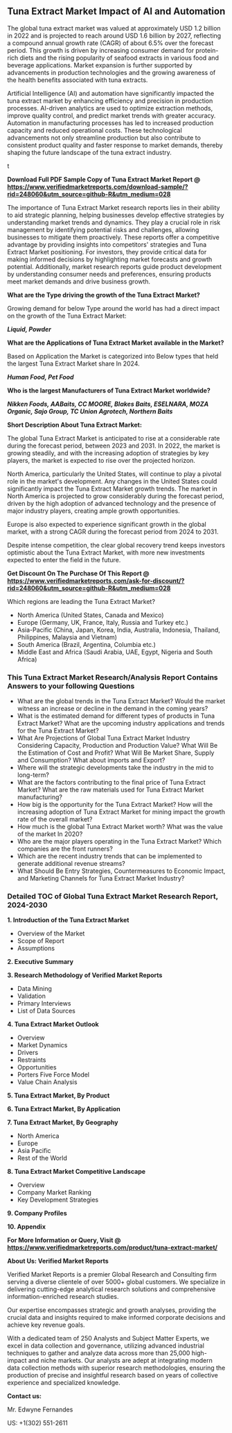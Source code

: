 <h2>Tuna Extract Market Impact of AI and Automation</h2><p>The global tuna extract market was valued at approximately USD 1.2 billion in 2022 and is projected to reach around USD 1.6 billion by 2027, reflecting a compound annual growth rate (CAGR) of about 6.5% over the forecast period. This growth is driven by increasing consumer demand for protein-rich diets and the rising popularity of seafood extracts in various food and beverage applications. Market expansion is further supported by advancements in production technologies and the growing awareness of the health benefits associated with tuna extracts.</p><p>Artificial Intelligence (AI) and automation have significantly impacted the tuna extract market by enhancing efficiency and precision in production processes. AI-driven analytics are used to optimize extraction methods, improve quality control, and predict market trends with greater accuracy. Automation in manufacturing processes has led to increased production capacity and reduced operational costs. These technological advancements not only streamline production but also contribute to consistent product quality and faster response to market demands, thereby shaping the future landscape of the tuna extract industry.</p>t</p><p id="" class=""><strong>Download Full PDF Sample Copy of Tuna Extract Market Report @ <a href="https://www.verifiedmarketreports.com/download-sample/?rid=248060&utm_source=github-R&utm_medium=028" target="_blank">https://www.verifiedmarketreports.com/download-sample/?rid=248060&utm_source=github-R&utm_medium=028</a></strong></p><p>The importance of&nbsp;Tuna Extract Market research reports lies in their ability to aid strategic planning, helping businesses develop effective strategies by understanding market trends and dynamics. They play a crucial role in risk management by identifying potential risks and challenges, allowing businesses to mitigate them proactively. These reports offer a competitive advantage by providing insights into competitors' strategies and Tuna Extract Market positioning. For investors, they provide critical data for making informed decisions by highlighting market forecasts and growth potential. Additionally, market research reports guide product development by understanding consumer needs and preferences, ensuring products meet market demands and drive business growth.</p><p><strong>What are the&nbsp;Type driving the growth of the Tuna Extract Market?</strong></p><p id="" class="">Growing demand for below Type around the world has had a direct impact on the growth of the Tuna Extract Market:</p><em><strong>Liquid, Powder</strong></em></p><strong>What are the&nbsp;Applications&nbsp;of Tuna Extract Market available in the Market?</strong></p><p id="" class="">Based on Application the Market is categorized into Below types that held the largest Tuna Extract Market share In 2024.</p><em><strong>Human Food, Pet Food</strong></em></p><strong>Who is the largest Manufacturers of Tuna Extract Market worldwide?</strong></p><p><em><strong>Nikken Foods, AABaits, CC MOORE, Blakes Baits, ESELNARA, MOZA Organic, Sajo Group, TC Union Agrotech, Northern Baits</strong></em></p><p id="" class=""><strong>Short Description About Tuna Extract Market:</strong></p><p>The global Tuna Extract Market is anticipated to rise at a considerable rate during the forecast period, between 2023 and 2031. In 2022, the market is growing steadily, and with the increasing adoption of strategies by key players, the market is expected to rise over the projected horizon.</p><p>North America, particularly the United States, will continue to play a pivotal role in the market's development. Any changes in the United States could significantly impact the Tuna Extract Market growth trends. The market in North America is projected to grow considerably during the forecast period, driven by the high adoption of advanced technology and the presence of major industry players, creating ample growth opportunities.</p><p>Europe is also expected to experience significant growth in the global market, with a strong CAGR during the forecast period from 2024 to 2031.</p><p>Despite intense competition, the clear global recovery trend keeps investors optimistic about the Tuna Extract Market, with more new investments expected to enter the field in the future.</p><p id="" class=""><strong>Get Discount On The Purchase Of This Report @ <a href="https://www.verifiedmarketreports.com/ask-for-discount/?rid=248060&utm_source=github-R&utm_medium=028" target="_blank">https://www.verifiedmarketreports.com/ask-for-discount/?rid=248060&utm_source=github-R&utm_medium=028</a></strong></p>Which regions are leading the Tuna Extract Market?</p><ul><li>North America (United States, Canada and Mexico)</li><li>Europe (Germany, UK, France, Italy, Russia and Turkey etc.)</li><li>Asia-Pacific (China, Japan, Korea, India, Australia, Indonesia, Thailand, Philippines, Malaysia and Vietnam)</li><li>South America (Brazil, Argentina, Columbia etc.)</li><li>Middle East and Africa (Saudi Arabia, UAE, Egypt, Nigeria and South Africa)</li></ul><h3 id="" class="">This Tuna Extract Market Research/Analysis Report Contains Answers to your following Questions</h3><ul><li>What are the global trends in the Tuna Extract Market? Would the market witness an increase or decline in the demand in the coming years?</li><li>What is the estimated demand for different types of products in Tuna Extract Market? What are the upcoming industry applications and trends for the Tuna Extract Market?</li><li>What Are Projections of Global Tuna Extract Market Industry Considering Capacity, Production and Production Value? What Will Be the Estimation of Cost and Profit? What Will Be Market Share, Supply and Consumption? What about imports and Export?</li><li>Where will the strategic developments take the industry in the mid to long-term?</li><li>What are the factors contributing to the final price of Tuna Extract Market? What are the raw materials used for Tuna Extract Market manufacturing?</li><li>How big is the opportunity for the Tuna Extract Market? How will the increasing adoption of Tuna Extract Market for mining impact the growth rate of the overall market?</li><li>How much is the global Tuna Extract Market worth? What was the value of the market In 2020?</li><li>Who are the major players operating in the Tuna Extract Market? Which companies are the front runners?</li><li>Which are the recent industry trends that can be implemented to generate additional revenue streams?</li><li>What Should Be Entry Strategies, Countermeasures to Economic Impact, and Marketing Channels for Tuna Extract Market Industry?</li></ul><h3 id="" class="">Detailed TOC of Global Tuna Extract Market Research Report, 2024-2030</h3><p id="" class=""><strong>1. Introduction of the Tuna Extract Market</strong></p><ul><li>Overview of the Market</li><li>Scope of Report</li><li>Assumptions</li></ul><p id="" class=""><strong>2. Executive Summary</strong></p><p id="" class=""><strong>3. Research Methodology of Verified Market Reports</strong></p><ul><li>Data Mining</li><li>Validation</li><li>Primary Interviews</li><li>List of Data Sources</li></ul><p id="" class=""><strong>4. Tuna Extract Market Outlook</strong></p><ul><li>Overview</li><li>Market Dynamics</li><li>Drivers</li><li>Restraints</li><li>Opportunities</li><li>Porters Five Force Model</li><li>Value Chain Analysis</li></ul><p id="" class=""><strong>5. Tuna Extract Market, By Product</strong></p><p id="" class=""><strong>6. Tuna Extract Market, By Application</strong></p><p id="" class=""><strong>7. Tuna Extract Market, By Geography</strong></p><ul><li>North America</li><li>Europe</li><li>Asia Pacific</li><li>Rest of the World</li></ul><p id="" class=""><strong>8. Tuna Extract Market Competitive Landscape</strong></p><ul><li>Overview</li><li>Company Market Ranking</li><li>Key Development Strategies</li></ul><p id="" class=""><strong>9. Company Profiles</strong></p><p id="" class=""><strong>10. Appendix</strong></p><p id="" class=""><strong>For More Information or Query, Visit @ <a href="https://www.verifiedmarketreports.com/product/tuna-extract-market/" target="_blank">https://www.verifiedmarketreports.com/product/tuna-extract-market/</a></strong></p><p id="" class=""><strong>About Us: Verified Market Reports</strong></p><p id="" class="">Verified Market Reports is a premier Global Research and Consulting firm serving a diverse clientele of over 5000+ global customers. We specialize in delivering cutting-edge analytical research solutions and comprehensive information-enriched research studies.</p><p id="" class="">Our expertise encompasses strategic and growth analyses, providing the crucial data and insights required to make informed corporate decisions and achieve key revenue goals.</p><p id="" class="">With a dedicated team of 250 Analysts and Subject Matter Experts, we excel in data collection and governance, utilizing advanced industrial techniques to gather and analyze data across more than 25,000 high-impact and niche markets. Our analysts are adept at integrating modern data collection methods with superior research methodologies, ensuring the production of precise and insightful research based on years of collective experience and specialized knowledge.</p><p id="" class=""><strong>Contact us:</strong></p><p id="" class="">Mr. Edwyne Fernandes</p><p id="" class="">US: +1(302) 551-2611</p>